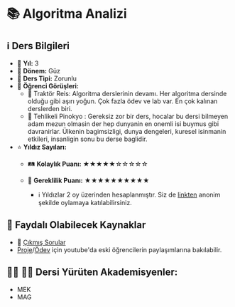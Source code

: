 # 📚 Algoritma Analizi

## ℹ️ Ders Bilgileri

- 📅 **Yıl:** 3
- 📆 **Dönem:** Güz
- 🏫 **Ders Tipi:** Zorunlu
- 💬 **Öğrenci Görüşleri:**
  - 👤 Traktör Reis: Algoritma derslerinin devamı. Her algoritma dersinde olduğu gibi aşırı yoğun. Çok fazla ödev ve lab var. En çok kalınan derslerden biri.
  - 👤 Tehlikeli Pinokyo : Gereksiz zor bir ders, hocalar bu dersi bilmeyen adam mezun olmasin der hep dunyanin en onemli isi buymus gibi davranirlar. Ülkenin bagimsizligi, dunya dengeleri, kuresel isinmanin etkileri, insanligin sonu bu derse baglidir.
- ⭐ **Yıldız Sayıları:**
  - 🛤️ **Kolaylık Puanı:** ★★★★★☆☆☆☆☆
  - 🔑 **Gereklilik Puanı:** ★★★★★★★★★★

    - ℹ️ Yıldızlar 2 oy üzerinden hesaplanmıştır. Siz de [linkten](https://forms.gle/3njZjmhm215YCAxe6) anonim şekilde oylamaya katılabilirsiniz.

## 📖 Faydalı Olabilecek Kaynaklar

- 📄 [Çıkmış Sorular](https://drive.google.com/drive/folders/1LI_Bo7kWqI2krHTw0noUFl9crfZSlrZh)
- [Proje](https://www.youtube.com/watch?v=qi6SI2Bf-_Q&t=8s&ab_channel=MuhammetKayraBulut)/[Ödev](https://www.youtube.com/watch?v=mjKFSLJ4C0g&t=1s&ab_channel=MuhammetKayraBulut) için youtube'da eski öğrencilerin paylaşımlarına bakılabilir.

## 👨‍🏫 👩‍🏫 Dersi Yürüten Akademisyenler:
- MEK
- MAG

